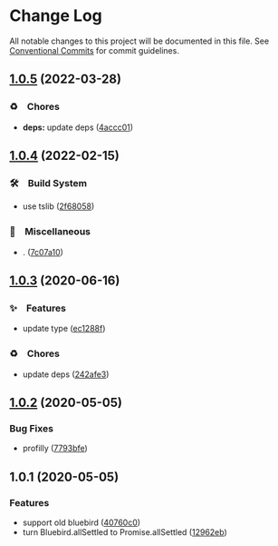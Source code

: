 # Change Log

All notable changes to this project will be documented in this file.
See [Conventional Commits](https://conventionalcommits.org) for commit guidelines.

## [1.0.5](https://github.com/bluelovers/ws-promise/compare/bluebird-allsettled@1.0.4...bluebird-allsettled@1.0.5) (2022-03-28)


### ♻️　Chores

* **deps:** update deps ([4accc01](https://github.com/bluelovers/ws-promise/commit/4accc01657d5875c09fc9894db9cc159dc78f471))





## [1.0.4](https://github.com/bluelovers/ws-promise/compare/bluebird-allsettled@1.0.3...bluebird-allsettled@1.0.4) (2022-02-15)


### 🛠　Build System

* use tslib ([2f68058](https://github.com/bluelovers/ws-promise/commit/2f680585b44068eef291129eab5e2cda0c3341d6))


### 🔖　Miscellaneous

* . ([7c07a10](https://github.com/bluelovers/ws-promise/commit/7c07a10dd14b501575dccb995eedf1079a6d0c7f))





## [1.0.3](https://github.com/bluelovers/ws-promise/compare/bluebird-allsettled@1.0.2...bluebird-allsettled@1.0.3) (2020-06-16)


### ✨　Features

*  update type ([ec1288f](https://github.com/bluelovers/ws-promise/commit/ec1288fa2cf9341106f275e783f65dd13283dcc5))


### ♻️　Chores

*  update deps ([242afe3](https://github.com/bluelovers/ws-promise/commit/242afe30607898a9a6cf3826faf7a71c1293229b))





## [1.0.2](https://github.com/bluelovers/ws-promise/compare/bluebird-allsettled@1.0.1...bluebird-allsettled@1.0.2) (2020-05-05)


### Bug Fixes

* profilly ([7793bfe](https://github.com/bluelovers/ws-promise/commit/7793bfe43448014753d511892898bd40faa6ee1f))





## 1.0.1 (2020-05-05)


### Features

* support old bluebird ([40760c0](https://github.com/bluelovers/ws-promise/commit/40760c0fc56c7130c0a81256c09d8c0ad2d1b5c1))
* turn Bluebird.allSettled to Promise.allSettled ([12962eb](https://github.com/bluelovers/ws-promise/commit/12962eb1c3eb73496ec9d21b7fb131c3b9d0e837))
